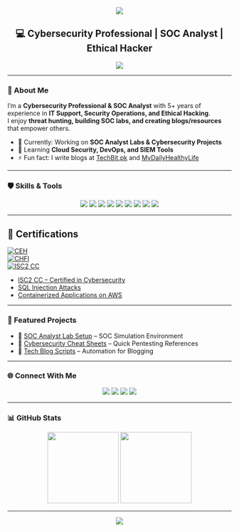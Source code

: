 <p align="center">
  <img src="https://capsule-render.vercel.app/api?type=waving&color=0:0f0c29,50:302b63,100:24243e&height=200&section=header&text=Zeeshan%20Keyani&fontSize=42&fontColor=00FFCA&animation=fadeIn&fontAlignY=40" />
</p>

<h2 align="center">💻 Cybersecurity Professional | SOC Analyst | Ethical Hacker</h2>

<p align="center">
  <img src="https://readme-typing-svg.herokuapp.com?size=22&color=00FFCA&center=true&vCenter=true&width=600&lines=Cybersecurity+Professional;SOC+Analyst;Ethical+Hacker;IT+Support+%7C+Forensics+Specialist;Blogger+%7C+Tech+Enthusiast" />
</p>

---

### 🚀 About Me
I’m a **Cybersecurity Professional & SOC Analyst** with 5+ years of experience in **IT Support, Security Operations, and Ethical Hacking**.  
I enjoy **threat hunting, building SOC labs, and creating blogs/resources** that empower others.  

- 🔭 Currently: Working on **SOC Analyst Labs & Cybersecurity Projects**  
- 🌱 Learning **Cloud Security, DevOps, and SIEM Tools**  
- ⚡ Fun fact: I write blogs at [TechBit.pk](https://www.techbit.pk/) and [MyDailyHealthyLife](https://www.mydailyhealthylife.com/)  

---

### 🛡️ Skills & Tools
<p align="center">
  <img src="https://img.shields.io/badge/Nmap-0f0c29?style=for-the-badge&logo=gnuhub&logoColor=00FFCA"/>
  <img src="https://img.shields.io/badge/Wireshark-302b63?style=for-the-badge&logo=wireshark&logoColor=00FFCA"/>
  <img src="https://img.shields.io/badge/Metasploit-24243e?style=for-the-badge&logo=metasploit&logoColor=00FFCA"/>
  <img src="https://img.shields.io/badge/Burp_Suite-0f0c29?style=for-the-badge&logo=burpsuite&logoColor=FF6C37"/>
  <img src="https://img.shields.io/badge/Kali_Linux-302b63?style=for-the-badge&logo=kalilinux&logoColor=00FFCA"/>
  <img src="https://img.shields.io/badge/Splunk-24243e?style=for-the-badge&logo=splunk&logoColor=white"/>
  <img src="https://img.shields.io/badge/Wazuh-0f0c29?style=for-the-badge&logo=wazuh&logoColor=00FFCA"/>
  <img src="https://img.shields.io/badge/Linux-302b63?style=for-the-badge&logo=linux&logoColor=00FFCA"/>
  <img src="https://img.shields.io/badge/Windows_Server-24243e?style=for-the-badge&logo=windows&logoColor=00FFCA"/>
</p>

---

## 📜 Certifications
[![CEH](https://img.shields.io/badge/CEH-Certified%20Ethical%20Hacker-302b63)](https://www.eccouncil.org/train-certify/certified-ethical-hacker-ceh/)  
[![CHFI](https://img.shields.io/badge/CHFI-Forensic%20Investigator-0f0c29)](https://www.eccouncil.org/train-certify/computer-hacking-forensic-investigator-chfi/)  
[![ISC2 CC](https://img.shields.io/badge/ISC2%20CC-Certified%20in%20Cybersecurity-24243e)](https://www.isc2.org/certifications/cc)  
- [ISC2 CC – Certified in Cybersecurity](https://www.isc2.org/certifications/cc)  
- [SQL Injection Attacks](https://learn.eccouncil.org/certificate/4ea39772-4461-48a1-ae9c-fddcaf9d3f66?logged=true)  
- [Containerized Applications on AWS](https://www.coursera.org/account/accomplishments/certificate/8T7NPKL4BBXS)  

---

### 📂 Featured Projects
- 🔹 [SOC Analyst Lab Setup](https://github.com/yourusername/soc-analyst-lab) – SOC Simulation Environment  
- 🔹 [Cybersecurity Cheat Sheets](https://github.com/yourusername/cyber-cheatsheets) – Quick Pentesting References  
- 🔹 [Tech Blog Scripts](https://github.com/yourusername/techblog-scripts) – Automation for Blogging  

---

### 🌐 Connect With Me
<p align="center">
  <a href="https://www.linkedin.com/in/xeeshankeyani/"><img src="https://img.shields.io/badge/LinkedIn-302b63?style=for-the-badge&logo=linkedin&logoColor=00FFCA"></a>
  <a href="mailto:xeeshankeyani@gmail.com"><img src="https://img.shields.io/badge/Email-24243e?style=for-the-badge&logo=gmail&logoColor=00FFCA"></a>
  <a href="https://www.techbit.pk/"><img src="https://img.shields.io/badge/TechBit.pk-0f0c29?style=for-the-badge&logo=wordpress&logoColor=00FFCA"></a>
  <a href="https://www.mydailyhealthylife.com/"><img src="https://img.shields.io/badge/MyDailyHealthyLife-302b63?style=for-the-badge&logo=google-chrome&logoColor=00FFCA"></a>
</p>

---

### 📊 GitHub Stats
<p align="center">
  <img src="https://github-readme-stats.vercel.app/api?username=yourusername&show_icons=true&theme=radical&bg_color=0f0c29&title_color=00FFCA&icon_color=FF416C&text_color=ffffff" height="160"/>
  <img src="https://github-readme-streak-stats.herokuapp.com/?user=yourusername&theme=radical&background=0f0c29&ring=00FFCA&fire=FF416C&currStreakLabel=00FFCA" height="160"/>
</p>

---

<p align="center">
  <img src="https://capsule-render.vercel.app/api?type=waving&color=0:24243e,50:302b63,100:0f0c29&height=100&section=footer"/>
</p>
